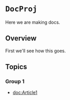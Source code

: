 # ``DocProj``

Here we are making docs.

## Overview

First we'll see how this goes.

## Topics

### Group 1

- <doc:Article1>
